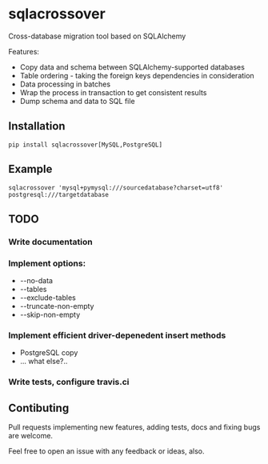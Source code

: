 # sqlacrossover

Cross-database migration tool based on SQLAlchemy

Features:

* Copy data and schema between SQLAlchemy-supported databases
* Table ordering - taking the foreign keys dependencies in consideration
* Data processing in batches
* Wrap the process in transaction to get consistent results
* Dump schema and data to SQL file

## Installation

    pip install sqlacrossover[MySQL,PostgreSQL]

## Example

    sqlacrossover 'mysql+pymysql:///sourcedatabase?charset=utf8' postgresql:///targetdatabase

## TODO

### Write documentation

### Implement options:

* --no-data
* --tables
* --exclude-tables
* --truncate-non-empty
* --skip-non-empty

### Implement efficient driver-depenedent insert methods

* PostgreSQL copy
* ... what else?..

### Write tests, configure travis.ci

## Contibuting

Pull requests implementing new features, adding tests, docs and fixing bugs are welcome.

Feel free to open an issue with any feedback or ideas, also.
